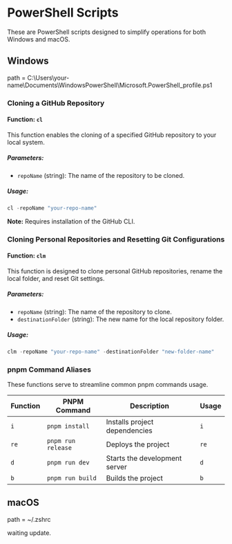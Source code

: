# PowerShell Scripts
These are PowerShell scripts designed to simplify operations for both Windows and macOS.

## Windows

path = C:\Users\your-name\Documents\WindowsPowerShell\Microsoft.PowerShell_profile.ps1

### Cloning a GitHub Repository

#### Function: `cl`

This function enables the cloning of a specified GitHub repository to your local system.

##### Parameters:

- `repoName` (string): The name of the repository to be cloned.

##### Usage:

```powershell
cl -repoName "your-repo-name"
```
**Note:** Requires installation of the GitHub CLI.

### Cloning Personal Repositories and Resetting Git Configurations

#### Function: `clm`

This function is designed to clone personal GitHub repositories, rename the local folder, and reset Git settings.

##### Parameters:

- `repoName` (string): The name of the repository to clone.
- `destinationFolder` (string): The new name for the local repository folder.

##### Usage:
```powershell
clm -repoName "your-repo-name" -destinationFolder "new-folder-name"
```

### pnpm Command Aliases

These functions serve to streamline common pnpm commands usage.

| Function | PNPM Command        | Description                                 | Usage   |
|----------|---------------------|---------------------------------------------|---------|
| `i`      | `pnpm install`      | Installs project dependencies               | `i`     |
| `re`     | `pnpm run release`  | Deploys the project                         | `re`    |
| `d`      | `pnpm run dev`      | Starts the development server               | `d`     |
| `b`      | `pnpm run build`    | Builds the project                          | `b`     |

## macOS

path = ~/.zshrc

waiting update.